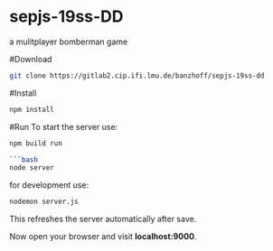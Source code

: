 # sepjs-19ss-DD
a mulitplayer bomberman game

#Download
```bash
git clone https://gitlab2.cip.ifi.lmu.de/banzhoff/sepjs-19ss-dd
```

#Install
```bash
npm install
```

#Run
To start the server use:
```bash
npm build run

```bash
node server
```
for development use:
```bash
nodemon server.js
```
This refreshes the server automatically after save.

Now open your browser and visit **localhost:9000**.
